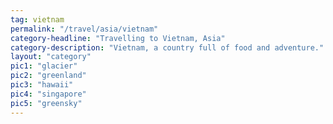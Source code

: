 ```yaml
---
tag: vietnam
permalink: "/travel/asia/vietnam"
category-headline: "Travelling to Vietnam, Asia"
category-description: "Vietnam, a country full of food and adventure."
layout: "category"
pic1: "glacier"
pic2: "greenland"
pic3: "hawaii"
pic4: "singapore"
pic5: "greensky"
---
```

